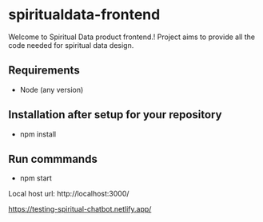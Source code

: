 # spiritualdata-frontend

Welcome to Spiritual Data product frontend.!
Project aims to provide all the code needed for spiritual data design.

## Requirements
- Node (any version)

## Installation after setup for your repository
- npm install

## Run commmands
- npm start

Local host url: http://localhost:3000/

https://testing-spiritual-chatbot.netlify.app/

